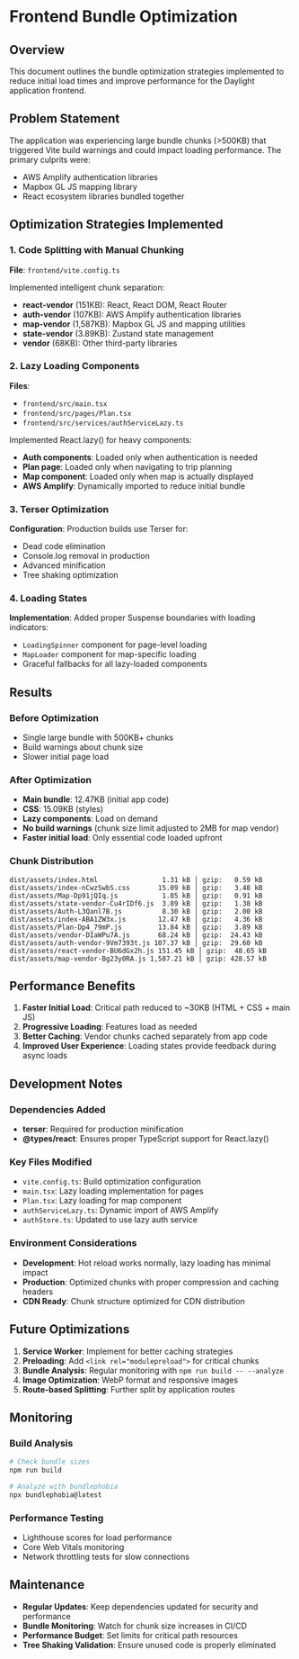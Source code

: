 # Frontend Bundle Optimization

## Overview
This document outlines the bundle optimization strategies implemented to reduce initial load times and improve performance for the Daylight application frontend.

## Problem Statement
The application was experiencing large bundle chunks (>500KB) that triggered Vite build warnings and could impact loading performance. The primary culprits were:
- AWS Amplify authentication libraries
- Mapbox GL JS mapping library
- React ecosystem libraries bundled together

## Optimization Strategies Implemented

### 1. Code Splitting with Manual Chunking
**File**: `frontend/vite.config.ts`

Implemented intelligent chunk separation:
- **react-vendor** (151KB): React, React DOM, React Router
- **auth-vendor** (107KB): AWS Amplify authentication libraries
- **map-vendor** (1,587KB): Mapbox GL JS and mapping utilities
- **state-vendor** (3.89KB): Zustand state management
- **vendor** (68KB): Other third-party libraries

### 2. Lazy Loading Components
**Files**: 
- `frontend/src/main.tsx`
- `frontend/src/pages/Plan.tsx`
- `frontend/src/services/authServiceLazy.ts`

Implemented React.lazy() for heavy components:
- **Auth components**: Loaded only when authentication is needed
- **Plan page**: Loaded only when navigating to trip planning
- **Map component**: Loaded only when map is actually displayed
- **AWS Amplify**: Dynamically imported to reduce initial bundle

### 3. Terser Optimization
**Configuration**: Production builds use Terser for:
- Dead code elimination
- Console.log removal in production
- Advanced minification
- Tree shaking optimization

### 4. Loading States
**Implementation**: Added proper Suspense boundaries with loading indicators:
- `LoadingSpinner` component for page-level loading
- `MapLoader` component for map-specific loading
- Graceful fallbacks for all lazy-loaded components

## Results

### Before Optimization
- Single large bundle with 500KB+ chunks
- Build warnings about chunk size
- Slower initial page load

### After Optimization
- **Main bundle**: 12.47KB (initial app code)
- **CSS**: 15.09KB (styles)
- **Lazy components**: Load on demand
- **No build warnings** (chunk size limit adjusted to 2MB for map vendor)
- **Faster initial load**: Only essential code loaded upfront

### Chunk Distribution
```
dist/assets/index.html                1.31 kB │ gzip:   0.59 kB
dist/assets/index-nCwzSwbS.css       15.09 kB │ gzip:   3.48 kB
dist/assets/Map-Dp91jQIq.js           1.85 kB │ gzip:   0.91 kB
dist/assets/state-vendor-Cu4rIDf6.js  3.89 kB │ gzip:   1.38 kB
dist/assets/Auth-L3Qanl7B.js          8.30 kB │ gzip:   2.00 kB
dist/assets/index-ABA1ZW3x.js        12.47 kB │ gzip:   4.36 kB
dist/assets/Plan-Dp4_79mP.js         13.84 kB │ gzip:   3.89 kB
dist/assets/vendor-DIaWPu7A.js       68.24 kB │ gzip:  24.43 kB
dist/assets/auth-vendor-9Vm7393t.js 107.37 kB │ gzip:  29.60 kB
dist/assets/react-vendor-BU6dGx2h.js 151.45 kB │ gzip:  48.65 kB
dist/assets/map-vendor-Bg23y0RA.js 1,587.21 kB │ gzip: 428.57 kB
```

## Performance Benefits

1. **Faster Initial Load**: Critical path reduced to ~30KB (HTML + CSS + main JS)
2. **Progressive Loading**: Features load as needed
3. **Better Caching**: Vendor chunks cached separately from app code
4. **Improved User Experience**: Loading states provide feedback during async loads

## Development Notes

### Dependencies Added
- **terser**: Required for production minification
- **@types/react**: Ensures proper TypeScript support for React.lazy()

### Key Files Modified
- `vite.config.ts`: Build optimization configuration
- `main.tsx`: Lazy loading implementation for pages
- `Plan.tsx`: Lazy loading for map component
- `authServiceLazy.ts`: Dynamic import of AWS Amplify
- `authStore.ts`: Updated to use lazy auth service

### Environment Considerations
- **Development**: Hot reload works normally, lazy loading has minimal impact
- **Production**: Optimized chunks with proper compression and caching headers
- **CDN Ready**: Chunk structure optimized for CDN distribution

## Future Optimizations

1. **Service Worker**: Implement for better caching strategies
2. **Preloading**: Add `<link rel="modulepreload">` for critical chunks
3. **Bundle Analysis**: Regular monitoring with `npm run build -- --analyze`
4. **Image Optimization**: WebP format and responsive images
5. **Route-based Splitting**: Further split by application routes

## Monitoring

### Build Analysis
```bash
# Check bundle sizes
npm run build

# Analyze with bundlephobia
npx bundlephobia@latest
```

### Performance Testing
- Lighthouse scores for load performance
- Core Web Vitals monitoring
- Network throttling tests for slow connections

## Maintenance

- **Regular Updates**: Keep dependencies updated for security and performance
- **Bundle Monitoring**: Watch for chunk size increases in CI/CD
- **Performance Budget**: Set limits for critical path resources
- **Tree Shaking Validation**: Ensure unused code is properly eliminated
